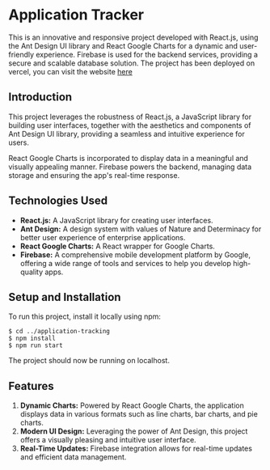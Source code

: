# Application Tracker

This is an innovative and responsive project developed with React.js, using the Ant Design UI library and React Google Charts for a dynamic and user-friendly experience. Firebase is used for the backend services, providing a secure and scalable database solution.
The project has been deployed on vercel, you can visit the website [here](https://application-tracking.vercel.app/)

## Introduction

This project leverages the robustness of React.js, a JavaScript library for building user interfaces, together with the aesthetics and components of Ant Design UI library, providing a seamless and intuitive experience for users.

React Google Charts is incorporated to display data in a meaningful and visually appealing manner. Firebase powers the backend, managing data storage and ensuring the app's real-time response.

## Technologies Used

- **React.js:** A JavaScript library for creating user interfaces.
- **Ant Design:** A design system with values of Nature and Determinacy for better user experience of enterprise applications.
- **React Google Charts:** A React wrapper for Google Charts.
- **Firebase:** A comprehensive mobile development platform by Google, offering a wide range of tools and services to help you develop high-quality apps.

## Setup and Installation

To run this project, install it locally using npm:

```
$ cd ../application-tracking
$ npm install
$ npm run start
```

The project should now be running on localhost.

## Features

1. **Dynamic Charts:** Powered by React Google Charts, the application displays data in various formats such as line charts, bar charts, and pie charts.
2. **Modern UI Design:** Leveraging the power of Ant Design, this project offers a visually pleasing and intuitive user interface.
3. **Real-Time Updates:** Firebase integration allows for real-time updates and efficient data management.


